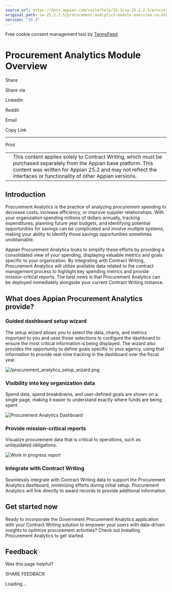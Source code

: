```yaml
---
source_url: https://docs.appian.com/suite/help/25.3/cw-25.2.2.5/procurement-analytics-module-overview-cw.html
original_path: cw-25.2.2.5/procurement-analytics-module-overview-cw.html
version: "25.3"
---
```


Free cookie consent management tool by [TermsFeed](https://www.termsfeed.com/)

# Procurement Analytics Module Overview

Share

Share via

LinkedIn

Reddit

Email

Copy Link

* * *

Print

<table><tbody><tr><td><i class="fa fa-check-square-o" aria-hidden="true"></i></td><td>This content applies solely to Contract Writing, which must be purchased separately from the Appian base platform. This content was written for Appian 25.2 and may not reflect the interfaces or functionality of other Appian versions.</td></tr></tbody></table>

## Introduction

Procurement Analytics is the practice of analyzing procurement spending to decrease costs, increase efficiency, or improve supplier relationships. With your organization spending millions of dollars annually, tracking expenditures, planning future year budgets, and identifying potential opportunities for savings can be complicated and involve multiple systems, making your ability to identify those savings opportunities sometimes unobtainable.

Appian Procurement Analytics looks to simplify these efforts by providing a consolidated view of your spending, displaying valuable metrics and goals specific to your organization. By integrating with Contract Writing, Procurement Analytics will utilize available data related to the contract management process to highlight key spending metrics and provide mission-critical reports. The best news is that Procurement Analytics can be deployed immediately alongside your current Contract Writing instance.

## What does Appian Procurement Analytics provide?

### Guided dashboard setup wizard

The setup wizard allows you to select the data, charts, and metrics important to you and uses those selections to configure the dashboard to ensure the most critical information is being displayed. The wizard also provides the opportunity to define goals specific to your agency, using that information to provide real-time tracking in the dashboard over the fiscal year.

![/procurement_analytics_setup_wizard.png](images/procurement_analytics_setup_wizard.png)

### Visibility into key organization data

Spend data, spend breakdowns, and user-defined goals are shown on a single page, making it easier to understand exactly where funds are being spent.

![Procurement Analytics Dashboard](images/cw_FYOS_chart.png)

### Provide mission-critical reports

Visualize procurement data that is critical to operations, such as unliquidated obligations.

![Work in progress report](images/cw_wip_report_PA.png)

### Integrate with Contract Writing

Seamlessly integrate with Contract Writing data to support the Procurement Analytics dashboard, minimizing efforts during initial setup. Procurement Analytics will link directly to award records to provide additional information.

## Get started now

Ready to incorporate the Government Procurement Analytics application with your Contract Writing solution to empower your users with data-driven insights to optimize procurement activities? Check out Installing Procurement Analytics to get started.

## Feedback

Was this page helpful?

SHARE FEEDBACK

Loading...